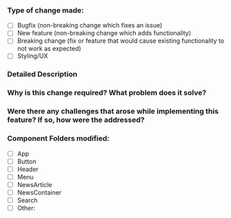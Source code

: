 ### Type of change made:
- [ ] Bugfix (non-breaking change which fixes an issue)
- [ ] New feature (non-breaking change which adds functionality)
- [ ] Breaking change (fix or feature that would cause existing functionality to not work as expected)
- [ ] Styling/UX

### Detailed Description

### Why is this change required? What problem does it solve?

### Were there any challenges that arose while implementing this feature? If so, how were the addressed?

### Component Folders modified:
- [ ] App
- [ ] Button
- [ ] Header
- [ ] Menu
- [ ] NewsArticle
- [ ] NewsContainer
- [ ] Search
- [ ] Other:
